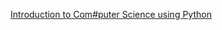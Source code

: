 [Introduction to Com#puter Science using Python](http://3.droppdf.com/files/fmvM0/introduction-to-computer-science-using-python.pdf)
